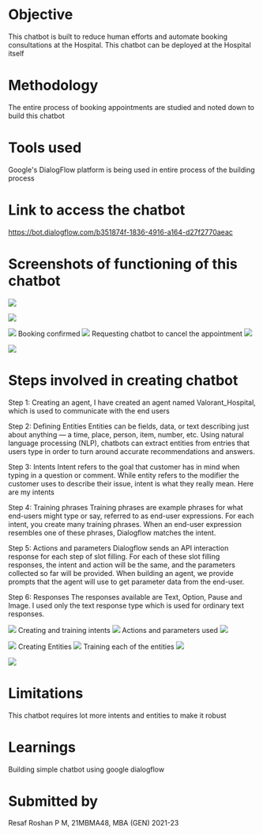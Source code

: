 # Objective
This chatbot is built to reduce human efforts and automate booking consultations at the Hospital. This chatbot can be deployed at the Hospital itself

# Methodology
The entire process of booking appointments are studied and noted down to build this chatbot

# Tools used
Google's DialogFlow platform is being used in entire process of the building process

# Link to access the chatbot
https://bot.dialogflow.com/b351874f-1836-4916-a164-d27f2770aeac

# Screenshots of functioning of this chatbot
![](Images/1.png)

![](Images/2.png)

![](Images/3.png)
Booking confirmed
![](Images/4.png)
Requesting chatbot to cancel the appointment
![](Images/5.png)

![](Images/6.png)

# Steps involved in creating chatbot

Step 1: Creating an agent, I have created an agent named Valorant_Hospital, which is used to communicate with the end users

Step 2: Defining Entities Entities can be fields, data, or text describing just about anything — a time, place, person, item, number, etc. Using natural language processing (NLP), chatbots can extract entities from entries that users type in order to turn around accurate recommendations and answers.

Step 3: Intents Intent refers to the goal that customer has in mind when typing in a question or comment. While entity refers to the modifier the customer uses to describe their issue, intent is what they really mean. Here are my intents

Step 4: Training phrases Training phrases are example phrases for what end-users might type or say, referred to as end-user expressions. For each intent, you create many training phrases. When an end-user expression resembles one of these phrases, Dialogflow matches the intent.

Step 5: Actions and parameters Dialogflow sends an API interaction response for each step of slot filling. For each of these slot filling responses, the intent and action will be the same, and the parameters collected so far will be provided. When building an agent, we provide prompts that the agent will use to get parameter data from the end-user.

Step 6: Responses The responses available are Text, Option, Pause and Image. I used only the text response type which is used for ordinary text responses.

![](Images/8.png)
Creating and training intents
![](Images/7.png)
Actions and parameters used
![](Images/13.png)

![](Images/12.png)
Creating Entities
![](Images/9.png)
Training each of the entities
![](Images/10.png)

![](Images/11.png)

# Limitations
This chatbot requires lot more intents and entities to make it robust

# Learnings
Building simple chatbot using google dialogflow

# Submitted by
Resaf Roshan P M,
21MBMA48,
MBA (GEN) 2021-23



